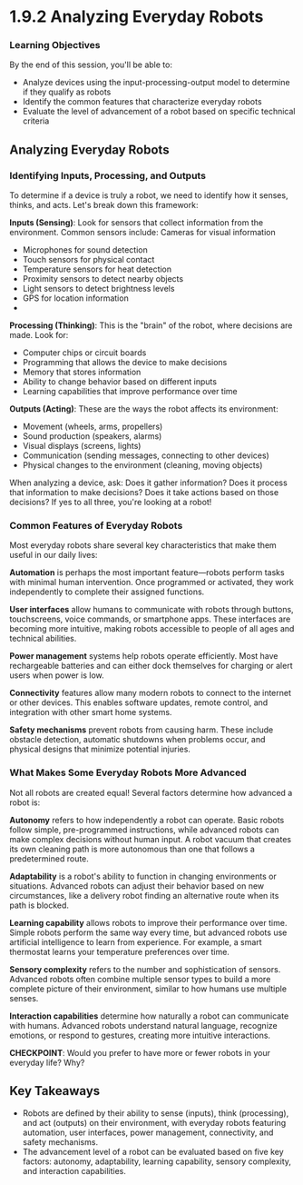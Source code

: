# **1.9.2 Analyzing Everyday Robots**

### **Learning Objectives**

By the end of this session, you'll be able to:
- Analyze devices using the input-processing-output model to determine if they qualify as robots
- Identify the common features that characterize everyday robots
- Evaluate the level of advancement of a robot based on specific technical criteria
## **Analyzing Everyday Robots**

### **Identifying Inputs, Processing, and Outputs**

To determine if a device is truly a robot, we need to identify how it senses, thinks, and acts. Let's break down this framework:

 

**Inputs (Sensing)**: Look for sensors that collect information from the environment. Common sensors include: Cameras for visual information 

* Microphones for sound detection  
* Touch sensors for physical contact  
* Temperature sensors for heat detection  
* Proximity sensors to detect nearby objects  
* Light sensors to detect brightness levels  
* GPS for location information  
*  

**Processing (Thinking)**: This is the "brain" of the robot, where decisions are made. Look for:

* Computer chips or circuit boards  
* Programming that allows the device to make decisions  
* Memory that stores information  
* Ability to change behavior based on different inputs  
* Learning capabilities that improve performance over time

**Outputs (Acting)**: These are the ways the robot affects its environment: 

* Movement (wheels, arms, propellers)  
* Sound production (speakers, alarms)  
* Visual displays (screens, lights)  
* Communication (sending messages, connecting to other devices)  
* Physical changes to the environment (cleaning, moving objects)

 

When analyzing a device, ask: Does it gather information? Does it process that information to make decisions? Does it take actions based on those decisions? If yes to all three, you're looking at a robot\!

### **Common Features of Everyday Robots**

Most everyday robots share several key characteristics that make them useful in our daily lives:

 

**Automation** is perhaps the most important feature—robots perform tasks with minimal human intervention. Once programmed or activated, they work independently to complete their assigned functions.

 

**User interfaces** allow humans to communicate with robots through buttons, touchscreens, voice commands, or smartphone apps. These interfaces are becoming more intuitive, making robots accessible to people of all ages and technical abilities.

 

**Power management** systems help robots operate efficiently. Most have rechargeable batteries and can either dock themselves for charging or alert users when power is low.

 

**Connectivity** features allow many modern robots to connect to the internet or other devices. This enables software updates, remote control, and integration with other smart home systems.

 

**Safety mechanisms** prevent robots from causing harm. These include obstacle detection, automatic shutdowns when problems occur, and physical designs that minimize potential injuries.

### **What Makes Some Everyday Robots More Advanced**

Not all robots are created equal\! Several factors determine how advanced a robot is:

 

**Autonomy** refers to how independently a robot can operate. Basic robots follow simple, pre-programmed instructions, while advanced robots can make complex decisions without human input. A robot vacuum that creates its own cleaning path is more autonomous than one that follows a predetermined route.

 

**Adaptability** is a robot's ability to function in changing environments or situations. Advanced robots can adjust their behavior based on new circumstances, like a delivery robot finding an alternative route when its path is blocked.

 

**Learning capability** allows robots to improve their performance over time. Simple robots perform the same way every time, but advanced robots use artificial intelligence to learn from experience. For example, a smart thermostat learns your temperature preferences over time.

 

**Sensory complexity** refers to the number and sophistication of sensors. Advanced robots often combine multiple sensor types to build a more complete picture of their environment, similar to how humans use multiple senses.

 

**Interaction capabilities** determine how naturally a robot can communicate with humans. Advanced robots understand natural language, recognize emotions, or respond to gestures, creating more intuitive interactions.

 

**CHECKPOINT**: Would you prefer to have more or fewer robots in your everyday life? Why?


## Key Takeaways

- Robots are defined by their ability to sense (inputs), think (processing), and act (outputs) on their environment, with everyday robots featuring automation, user interfaces, power management, connectivity, and safety mechanisms.
- The advancement level of a robot can be evaluated based on five key factors: autonomy, adaptability, learning capability, sensory complexity, and interaction capabilities.

